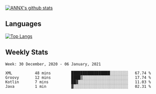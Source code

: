 [![ANNX's github stats](https://github-readme-stats.vercel.app/api?username=NXAN2901&count_private=true&show_icons=true&theme=vue)](https://github.com/NXAN2901)

## Languages
[![Top Langs](https://github-readme-stats.vercel.app/api/top-langs/?username=NXAN2901)](https://github.com/NXAN2901)

## Weekly Stats
<!--START_SECTION:waka-->
```text
Week: 30 December, 2020 - 06 January, 2021

XML          48 mins         █████████████████░░░░░░░░   67.74 % 
Groovy       12 mins         ████▒░░░░░░░░░░░░░░░░░░░░   17.74 % 
Kotlin       7 mins          ██▓░░░░░░░░░░░░░░░░░░░░░░   11.03 % 
Java         1 min           ▓░░░░░░░░░░░░░░░░░░░░░░░░   02.31 % 
```
<!--END_SECTION:waka-->
